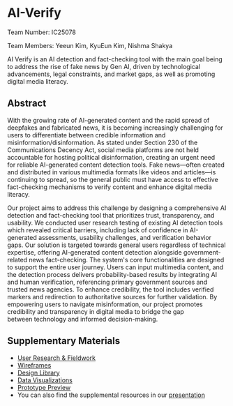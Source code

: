# AI-Verify

Team Number: IC25078

Team Members: Yeeun Kim, KyuEun Kim, Nishma Shakya

AI Verify is an AI detection and fact-checking tool with the main goal being to address the rise of fake news by Gen AI, driven by technological advancements, legal constraints, and market gaps, as well as promoting digital media literacy.

## Abstract
With the growing rate of AI-generated content and the rapid spread of deepfakes and fabricated news, it is becoming increasingly challenging for users to differentiate between credible information and misinformation/disinformation. As stated under Section 230 of the Communications Decency Act, social media platforms are not held accountable for hosting political disinformation, creating an urgent need for reliable AI-generated content detection tools. Fake news—often created and distributed in various multimedia formats like videos and articles—is continuing to spread, so the general public must have access to effective fact-checking mechanisms to verify content and enhance digital media literacy.

Our project aims to address this challenge by designing a comprehensive AI detection and fact-checking tool that prioritizes trust, transparency, and usability. We conducted user research testing of existing AI detection tools which revealed critical barriers, including lack of confidence in AI-generated assessments, usability challenges, and verification behavior gaps. Our solution is targeted towards general users regardless of technical expertise, offering AI-generated content detection alongside government-related news fact-checking. The system's core functionalities are designed to support the entire user journey. Users can input multimedia content, and the detection process delivers probability-based results by integrating AI and human verification, referencing primary government sources and trusted news agencies. To enhance credibility, the tool includes verified markers and redirection to authoritative sources for further validation. By empowering users to navigate misinformation, our project promotes credibility and transparency in digital media to bridge the gap between technology and informed decision-making.


## Supplementary Materials
- [User Research & Fieldwork](https://docs.google.com/spreadsheets/d/10_8SS5YATxUMuE2AAiqhSwuvC1djQEV8XX64LAaqlFQ/edit?usp=sharing)
- [Wireframes](https://www.figma.com/design/lHcgZH20LZQajfBrUD3BsT/AI-Verify?node-id=0-1)
- [Design Library](https://www.figma.com/design/lHcgZH20LZQajfBrUD3BsT/AI-Verify?node-id=16-83)
- [Data Visualizations](https://www.figma.com/design/lHcgZH20LZQajfBrUD3BsT/AI-Verify?node-id=41-139)
- [Prototype Preview](https://www.figma.com/proto/lHcgZH20LZQajfBrUD3BsT/AI-Verify?page-id=5%3A2&node-id=49-417&viewport=-548%2C497%2C0.24&t=Y9gheCuLKSey2FB6-1&scaling=scale-down&content-scaling=fixed&starting-point-node-id=47%3A156)
- You can also find the supplemental resources in our [presentation](https://www.figma.com/deck/jQvNRcquY8uYxrxX29wcAk/Team-Presentation?node-id=1-545&t=29MgwFYxvxrK8Qmd-1)

